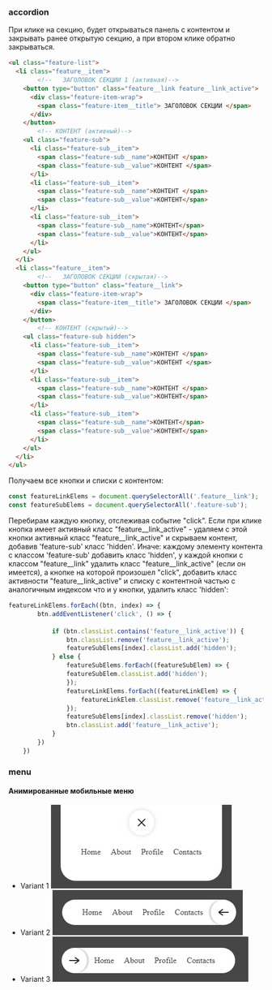 ### accordion

При клике на секцию, будет открываться панель с контентом и закрывать ранее открытую секцию, а при втором клике обратно закрываться.

```html
<ul class="feature-list">
  <li class="feature__item">
        <!--   ЗАГОЛОВОК СЕКЦИИ 1 (активная)-->
    <button type="button" class="feature__link feature__link_active">
      <div class="feature-item-wrap">
        <span class="feature-item__title"> ЗАГОЛОВОК СЕКЦИИ </span>
      </div>
    </button>
        <!-- КОНТЕНТ (активный)-->
    <ul class="feature-sub">
      <li class="feature-sub__item">
        <span class="feature-sub__name">КОНТЕНТ </span>
        <span class="feature-sub__value">КОНТЕНТ </span>
      </li>
      <li class="feature-sub__item">
        <span class="feature-sub__name">КОНТЕНТ </span>
        <span class="feature-sub__value">КОНТЕНТ</span>
      </li>
      <li class="feature-sub__item">
        <span class="feature-sub__name">КОНТЕНТ</span>
        <span class="feature-sub__value">КОНТЕНТ</span>
      </li>
    </ul>
  </li>
  <li class="feature__item">
        <!--   ЗАГОЛОВОК СЕКЦИИ (скрытая)-->
    <button type="button" class="feature__link">
      <div class="feature-item-wrap">
        <span class="feature-item__title"> ЗАГОЛОВОК СЕКЦИИ </span>
      </div>
    </button>
        <!-- КОНТЕНТ (скрытый)-->
    <ul class="feature-sub hidden">
      <li class="feature-sub__item">
        <span class="feature-sub__name">КОНТЕНТ </span>
        <span class="feature-sub__value">КОНТЕНТ </span>
      </li>
      <li class="feature-sub__item">
        <span class="feature-sub__name">КОНТЕНТ </span>
        <span class="feature-sub__value">КОНТЕНТ</span>
      </li>
      <li class="feature-sub__item">
        <span class="feature-sub__name">КОНТЕНТ</span>
        <span class="feature-sub__value">КОНТЕНТ</span>
      </li>
    </ul>
  </li>
</ul>
```

Получаем все кнопки  и списки с контентом:
```js
const featureLinkElems = document.querySelectorAll('.feature__link');
const featureSubElems = document.querySelectorAll('.feature-sub');
```


Перебирам каждую кнопку, отслеживая событие "click".
Если при клике кнопка имеет активный класс "feature__link_active" - удаляем с этой кнопки активный класс "feature__link_active" и скрываем контент, добавив 'feature-sub' класс 'hidden'.
Иначе: каждому элементу контента с классом 'feature-sub' добавить класс 'hidden', у каждой кнопки с классом "feature__link" удалить класс "feature__link_active" (если он имеется), а кнопке на которой произошел "click", добавить класс активности "feature__link_active" и списку с контентной частью с аналогичным индексом что и у кнопки, удалить класс 'hidden':
```js
featureLinkElems.forEach((btn, index) => {
        btn.addEventListener('click', () => {

            if (btn.classList.contains('feature__link_active')) {
                btn.classList.remove('feature__link_active');
                featureSubElems[index].classList.add('hidden');
            } else {
                featureSubElems.forEach((featureSubElem) => {
                featureSubElem.classList.add('hidden');
                });
                featureLinkElems.forEach((featureLinkElem) => {
                    featureLinkElem.classList.remove('feature__link_active');
                });
                featureSubElems[index].classList.remove('hidden');
                btn.classList.add('feature__link_active');
            }
        })
    })
```
### menu

#### Анимированные мобильные меню
- Variant 1
![Variant 1](https://github.com/lelickau/component__collection/blob/main/js/menu/CSS_Burger_Menu_Btns/img/fromTopToBottom.png)
- Variant 2
![Variant 2](https://github.com/lelickau/component__collection/blob/main/js/menu/CSS_Burger_Menu_Btns/img/fromRightToLeft.png)
- Variant 3
![Variant 3](https://github.com/lelickau/component__collection/blob/main/js/menu/CSS_Burger_Menu_Btns/img/fromLeftToRight.png)